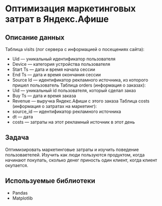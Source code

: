 # Оптимизация маркетинговых затрат в Яндекс.Афише

## Описание данных
Таблица visits (лог сервера с информацией о посещениях сайта):
* Uid — уникальный идентификатор пользователя
* Device — категория устройства пользователя
* Start Ts — дата и время начала сессии
* End Ts — дата и время окончания сессии
* Source Id — идентификатор рекламного источника, из которого пришел пользователь
Таблица orders (информация о заказах):
* Uid — уникальный id пользователя, который сделал заказ
* Buy Ts — дата и время заказа
* Revenue — выручка Яндекс.Афиши с этого заказа
Таблица costs (информация о затратах на маркетинг):
* source_id — идентификатор рекламного источника
* dt — дата
* costs — затраты на этот рекламный источник в этот день

## Задача 
Оптимизировать маркетинговые затраты и изучить поведение пользоваетелей. Изучить как люди пользуются продуктом, когда начинают покупать, сколько денег приность один клиент, когда клиент окупается.

## Используемые библиотеки
* Pandas
* Matplotlib